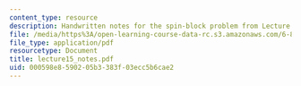 ```yaml
---
content_type: resource
description: Handwritten notes for the spin-block problem from Lecture 15.
file: /media/https%3A/open-learning-course-data-rc.s3.amazonaws.com/6-895-theory-of-parallel-systems-sma-5509-fall-2003/000598e8590205b3383f03ecc5b6cae2_lecture15_notes.pdf
file_type: application/pdf
resourcetype: Document
title: lecture15_notes.pdf
uid: 000598e8-5902-05b3-383f-03ecc5b6cae2
---
```


